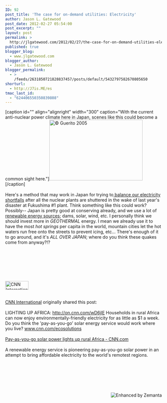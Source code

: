 ```yaml
---
ID: 92
post_title: 'The case for on-demand utilities: Electricity'
author: Jason L. Gatewood
post_date: 2012-02-27 05:54:00
post_excerpt: ""
layout: post
permalink: >
  http://jlgatewood.com/2012/02/27/the-case-for-on-demand-utilities-electricity/
published: true
blogger_blog:
  - www.jlgatewood.com
blogger_author:
  - Jason L. Gatewood
blogger_permalink:
  - >
    /feeds/2631850721828837457/posts/default/5432797582670805650
shorturl:
  - http://J7is.ME/es
tmac_last_id:
  - "624406550350839808"
---
```

[caption id="" align="alignright" width="300" caption="With the current anti-nuclear power climate here in Japan, scenes like this could become a common sight here."]<a href="http://commons.wikipedia.org/wiki/File%3AAlternative_Energies.jpg" target="_blank"><img class="zemanta-img-inserted zemanta-img-configured" title="© Guerito 2005" src="http://upload.wikimedia.org/wikipedia/commons/thumb/b/bb/Alternative_Energies.jpg/300px-Alternative_Energies.jpg" alt="© Guerito 2005" width="300" height="195" /></a>[/caption]<br /><br />Here's a method that may work in Japan for trying to<a href="http://en.wikipedia.org/wiki/Energy_in_Japan" target="_blank"> balance our electricity shortfalls</a> after all the nuclear plants are shuttered in the wake of last year's disaster at Fukushima #1 plant. Think something like this could work? Possibly-- Japan is pretty good at conserving already, and we use a lot of <a title="Renewable energy" href="http://en.wikipedia.org/wiki/Renewable_energy" rel="wikipedia" target="_blank">renewable energy sources</a>; dams, solar, wind, etc. I personally think we should invest more in <em>GEOTHERMAL</em> energy. I mean we already use it to have the most <em>hot springs</em> per capita in the world, mountain cities let the hot waters run free onto the streets to prevent icing, etc… There's enough of it to go around, and it's <em>ALL OVER JAPAN</em>; where do you think these quakes come from anyway?!?<br /><br /> <br /><br /> <br /><br /> <br /><div><dl style="width: 275px;"><dt><a href="http://en.wikipedia.org/wiki/File%3ACNN_International_2009.svg" target="_blank"><img class="zemanta-img-inserted zemanta-img-configured" title="CNN International Asia Pacific" src="http://upload.wikimedia.org/wikipedia/en/thumb/8/8e/CNN_International_2009.svg/265px-CNN_International_2009.svg.png" alt="CNN International Asia Pacific" width="75" height="28" /></a></dt></dl></div><br /><a href="https://plus.google.com/114124849657167573853">CNN International</a> originally shared this post:<br /><br />LIGHTING UP AFRICA: <a href="http://on.cnn.com/wD6jlE">http://on.cnn.com/wD6jlE</a> Households in rural Africa can now enjoy environmentally-friendly electricity for as little as $1 a week. Do you think the 'pay-as-you-go’ solar energy service would work where you live? <a href="http://www.cnn.com/ecosolutions">www.cnn.com/ecosolutions</a><br /><br /><a href="http://on.cnn.com/wD6jlE">Pay-as-you-go solar power lights up rural Africa - CNN.com</a><br /><br /><img class="alignleft" src="http://images0-focus-opensocial.googleusercontent.com/gadgets/proxy?container=focus&gadget=a&resize_h=100&url=http%3A%2F%2Fi2.cdn.turner.com%2Fcnn%2Fdam%2Fassets%2F120213024733-pay-solar-5-horizontal-gallery.jpg" alt="" />A renewable energy service is pioneering pay-as-you-go solar power in an attempt to bring affordable electricity to the world's remotest regions.<br /><br /> <br /><br /> <br /><br /> <br /><div style="margin-top: 10px; height: 15px;"><a title="Enhanced by Zemanta" href="http://www.zemanta.com/"><img class="zemanta-pixie-img" style="border: none; float: right;" src="http://img.zemanta.com/zemified_e.png?x-id=b63d9b47-9ad7-4fc5-94c9-c97e744ad59c" alt="Enhanced by Zemanta" /></a></div>